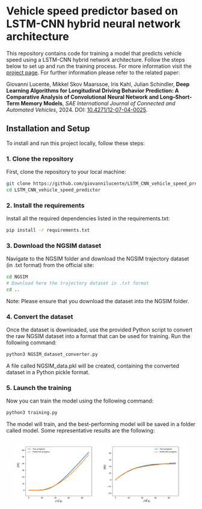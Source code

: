 # Vehicle speed predictor based on LSTM-CNN hybrid neural network architecture

This repository contains code for training a model that predicts vehicle speed using a LSTM-CNN hybrid network architecture. Follow the steps below to set up and run the training process.
For more information visit the [project page](https://giovannilucente.github.io/LSTM_CNN_vehicle_speed_predictor/index.html). For further information please refer to the related paper:

Giovanni Lucente, Mikkel Skov Maarssoe, Iris Kahl, Julian Schindler, **Deep Learning Algorithms for Longitudinal Driving Behavior Prediction: A Comparative Analysis of Convolutional Neural Network and Long–Short-Term Memory Models**, *SAE International Journal of Connected and Automated Vehicles*, 2024. DOI: [10.4271/12-07-04-0025](https://doi.org/10.4271/12-07-04-0025).

## Installation and Setup

To install and run this project locally, follow these steps:

### 1. Clone the repository
First, clone the repository to your local machine:
```bash
git clone https://github.com/giovannilucente/LSTM_CNN_vehicle_speed_predictor.git
cd LSTM_CNN_vehicle_speed_predictor
```
### 2. Install the requirements
Install all the required dependencies listed in the requirements.txt:
```bash
pip install -r requirements.txt
```

### 3. Download the NGSIM dataset
Navigate to the NGSIM folder and download the NGSIM trajectory dataset (in .txt format) from the official site:
```bash
cd NGSIM
# Download here the trajectory dataset in .txt format
cd ..
```
Note: Please ensure that you download the dataset into the NGSIM folder.

### 4. Convert the dataset
Once the dataset is downloaded, use the provided Python script to convert the raw NGSIM dataset into a format that can be used for training. Run the following command:
```bash
python3 NGSIM_dataset_converter.py
```
A file called NGSIM_data.pkl will be created, containing the converted dataset in a Python pickle format.

### 5. Launch the training
Now you can train the model using the following command:
```bash
python3 training.py
```
The model will train, and the best-performing model will be saved in a folder called model.
Some representative results are the following:
<p align="center">
  <img src="media/ex3.png" alt="ex3" width="45%"/>
  <img src="media/ex7.png" alt="ex7" width="45%"/>
</p>
